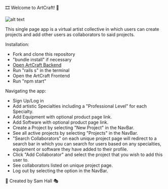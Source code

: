 
🎞 Welcome to ArtCraft! 🎨

![alt text](images/projectspage.png)

This single page app is a virtual artist collective in which users can create projects and add other users as collaborators to said projects.

Installation:
- Fork and clone this repository
- "bundle install" if necessary 
- [Open ArtCraft Backend](https://github.com/samhall330/ArtCraftBackend)
- Run "rails s" in the terminal 
- Open the ArtCraft Frontend
- Run "npm start" 

Navigating the app:
- Sign Up/Log in
- Add artistic Specialties including a "Professional Level" for each Specialty.
- Add Equipment with optional product page link.
- Add Software with optional product page link.
- Create a Project by selecting "New Project" in the NavBar.
- See all active projects by selecting "Projects" in the NavBar.
- "Search Collaborators" on each unique project page will redirect to a search bar in which you can search for users based on any specialties, equipment or software they have added to their profile.
- Click "Add Collaborator" and select the project that you wish to add this user to.
- See collaborators listed on unique project page.
- Log out by selecting the option in the NavBar.

🎤 Created by Sam Hall 🎭